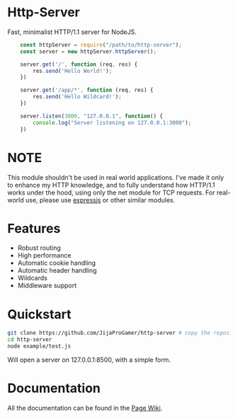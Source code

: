 # Http-Server

Fast, minimalist HTTP/1.1 server for NodeJS.

```js
    const httpServer = require("/path/to/http-server");
    const server = new httpServer.httpServer();

    server.get('/', function (req, res) {
        res.send('Hello World!');
    })

    server.get('/app/*', function (req, res) {
        res.send('Hello Wildcard!');
    })

    server.listen(3000, "127.0.0.1", function() {
        console.log("Server listening on 127.0.0.1:3000");
    })
```

# NOTE

This module shouldn't be used in real world applications.
I've made it only to enhance my HTTP knowledge, and to fully understand how HTTP/1.1 works under the hood, using only the net module for TCP requests.
For real-world use, please use [expressjs](https://github.com/expressjs/express) or other similar modules.

# Features

* Robust routing
* High performance
* Automatic cookie handling
* Automatic header handling
* Wildcards
* Middleware support

# Quickstart

```bash
git clone https://github.com/JijaProGamer/http-server # copy the repository
cd http-server
node example/test.js
```

Will open a server on 127.0.0.1:8500, with a simple form.

# Documentation

All the documentation can be found in the [Page Wiki](https://github.com/JijaProGamer/http-server/wiki/httpServer-class).